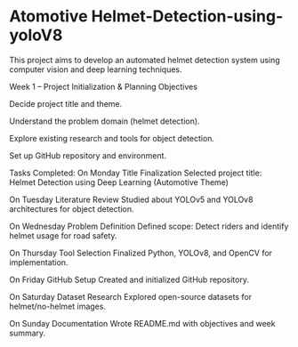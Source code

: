 # Atomotive Helmet-Detection-using-yoloV8
This project aims to develop an automated helmet detection system using computer vision and deep learning techniques.

 Week 1 – Project Initialization & Planning
Objectives

Decide project title and theme.

Understand the problem domain (helmet detection).

Explore existing research and tools for object detection.

Set up GitHub repository and environment.

Tasks Completed:
On Monday	Title Finalization	Selected project title: Helmet Detection using Deep Learning (Automotive Theme)

On Tuesday	Literature Review	Studied about YOLOv5 and YOLOv8 architectures for object detection.

On Wednesday	Problem Definition	Defined scope: Detect riders and identify helmet usage for road safety.

On Thursday	Tool Selection	Finalized Python, YOLOv8, and OpenCV for implementation.

On Friday	GitHub Setup	Created and initialized GitHub repository.

On Saturday	Dataset Research	Explored open-source datasets for helmet/no-helmet images.

On Sunday	Documentation	Wrote README.md with objectives and week summary.
